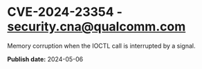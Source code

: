 # CVE-2024-23354 - security.cna@qualcomm.com

Memory corruption when the IOCTL call is interrupted by a signal.

**Publish date:** 2024-05-06
